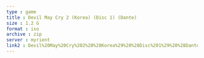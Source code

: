```yaml
---
type : game
title : Devil May Cry 2 (Korea) (Disc 1) (Dante)
size : 1.2 G
format : iso
archive : zip
server : myrient
link2 : Devil%20May%20Cry%202%20%28Korea%29%20%28Disc%201%29%20%28Dante%29
---
```


